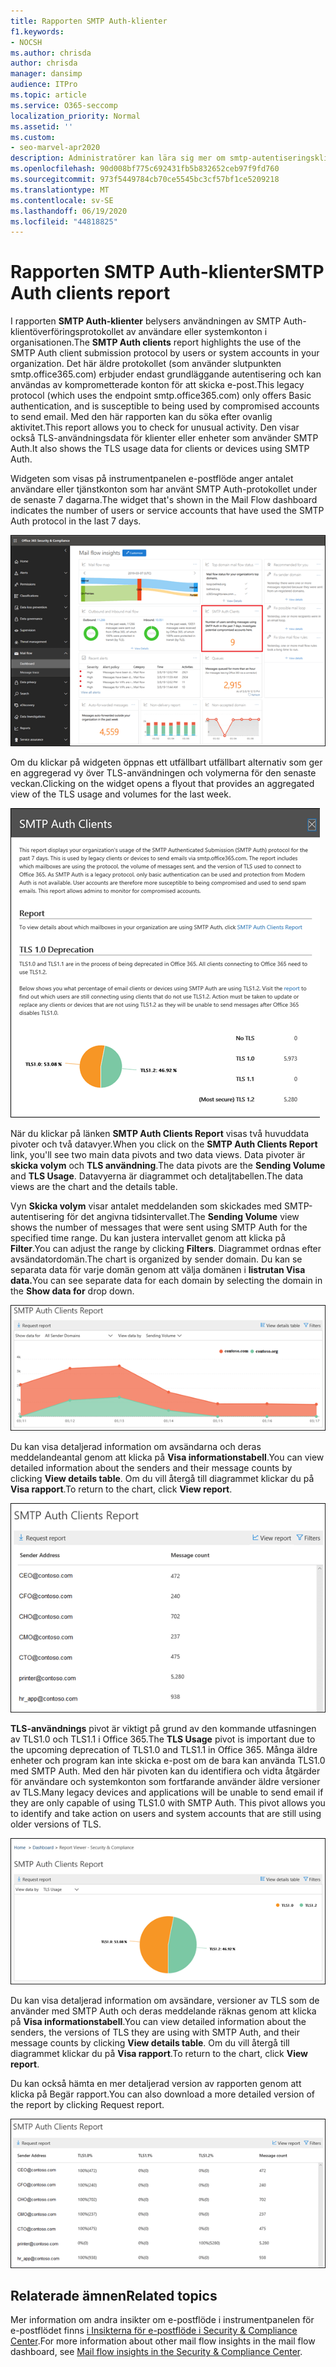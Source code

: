 ```yaml
---
title: Rapporten SMTP Auth-klienter
f1.keywords:
- NOCSH
ms.author: chrisda
author: chrisda
manager: dansimp
audience: ITPro
ms.topic: article
ms.service: O365-seccomp
localization_priority: Normal
ms.assetid: ''
ms.custom:
- seo-marvel-apr2020
description: Administratörer kan lära sig mer om smtp-autentiseringsklientrapporten i instrumentpanelen för e-postflödet i Security & Compliance Center.
ms.openlocfilehash: 90d008bf775c692431fb5b832652ceb97f9fd760
ms.sourcegitcommit: 973f5449784cb70ce5545bc3cf57bf1ce5209218
ms.translationtype: MT
ms.contentlocale: sv-SE
ms.lasthandoff: 06/19/2020
ms.locfileid: "44818825"
---
```

# <a name="smtp-auth-clients-report"></a><span data-ttu-id="9a3d1-103">Rapporten SMTP Auth-klienter</span><span class="sxs-lookup"><span data-stu-id="9a3d1-103">SMTP Auth clients report</span></span>

<span data-ttu-id="9a3d1-104">I rapporten **SMTP Auth-klienter** belysers användningen av SMTP Auth-klientöverföringsprotokollet av användare eller systemkonton i organisationen.</span><span class="sxs-lookup"><span data-stu-id="9a3d1-104">The **SMTP Auth clients** report highlights the use of the SMTP Auth client submission protocol by users or system accounts in your organization.</span></span> <span data-ttu-id="9a3d1-105">Det här äldre protokollet (som använder slutpunkten smtp.office365.com) erbjuder endast grundläggande autentisering och kan användas av komprometterade konton för att skicka e-post.</span><span class="sxs-lookup"><span data-stu-id="9a3d1-105">This legacy protocol (which uses the endpoint smtp.office365.com) only offers Basic authentication, and is susceptible to being used by compromised accounts to send email.</span></span>  <span data-ttu-id="9a3d1-106">Med den här rapporten kan du söka efter ovanlig aktivitet.</span><span class="sxs-lookup"><span data-stu-id="9a3d1-106">This report allows you to check for unusual activity.</span></span> <span data-ttu-id="9a3d1-107">Den visar också TLS-användningsdata för klienter eller enheter som använder SMTP Auth.</span><span class="sxs-lookup"><span data-stu-id="9a3d1-107">It also shows the TLS usage data for clients or devices using SMTP Auth.</span></span>

<span data-ttu-id="9a3d1-108">Widgeten som visas på instrumentpanelen e-postflöde anger antalet användare eller tjänstkonton som har använt SMTP Auth-protokollet under de senaste 7 dagarna.</span><span class="sxs-lookup"><span data-stu-id="9a3d1-108">The widget that's shown in the Mail Flow dashboard indicates the number of users or service accounts that have used the SMTP Auth protocol in the last 7 days.</span></span>

![SMTP-autentiseringsklienter rapporterar i instrumentpanelen för e-postflödet i Security & Compliance Center](../../media/smtp-auth-clients-report-selected.png)

<span data-ttu-id="9a3d1-110">Om du klickar på widgeten öppnas ett utfällbart utfällbart alternativ som ger en aggregerad vy över TLS-användningen och volymerna för den senaste veckan.</span><span class="sxs-lookup"><span data-stu-id="9a3d1-110">Clicking on the widget opens a flyout that provides an aggregated view of the TLS usage and volumes for the last week.</span></span>

![Utfällbara i rapporten SMTP Auth-klienter](../../media/smtp-auth-clients-flyout.png)

<span data-ttu-id="9a3d1-112">När du klickar på länken **SMTP Auth Clients Report** visas två huvuddata pivoter och två datavyer.</span><span class="sxs-lookup"><span data-stu-id="9a3d1-112">When you click on the **SMTP Auth Clients Report** link, you'll see two main data pivots and two data views.</span></span> <span data-ttu-id="9a3d1-113">Data pivoter är **skicka volym** och **TLS användning**.</span><span class="sxs-lookup"><span data-stu-id="9a3d1-113">The data pivots are the **Sending Volume** and **TLS Usage**.</span></span> <span data-ttu-id="9a3d1-114">Datavyerna är diagrammet och detaljtabellen.</span><span class="sxs-lookup"><span data-stu-id="9a3d1-114">The data views are the chart and the details table.</span></span>

<span data-ttu-id="9a3d1-115">Vyn **Skicka volym** visar antalet meddelanden som skickades med SMTP-autentisering för det angivna tidsintervallet.</span><span class="sxs-lookup"><span data-stu-id="9a3d1-115">The **Sending Volume** view shows the number of messages that were sent using SMTP Auth for the specified time range.</span></span> <span data-ttu-id="9a3d1-116">Du kan justera intervallet genom att klicka på **Filter**.</span><span class="sxs-lookup"><span data-stu-id="9a3d1-116">You can adjust the range by clicking **Filters**.</span></span> <span data-ttu-id="9a3d1-117">Diagrammet ordnas efter avsändatordomän.</span><span class="sxs-lookup"><span data-stu-id="9a3d1-117">The chart is organized by sender domain.</span></span> <span data-ttu-id="9a3d1-118">Du kan se separata data för varje domän genom att välja domänen i **listrutan Visa data.**</span><span class="sxs-lookup"><span data-stu-id="9a3d1-118">You can see separate data for each domain by selecting the domain in the **Show data for** drop down.</span></span>

![Skicka volym i rapporten SMTP Auth Clients](../../media/smtp-auth-clients-report-sending-volume.png)

<span data-ttu-id="9a3d1-120">Du kan visa detaljerad information om avsändarna och deras meddelandeantal genom att klicka på **Visa informationstabell**.</span><span class="sxs-lookup"><span data-stu-id="9a3d1-120">You can view detailed information about the senders and their message counts by clicking **View details table**.</span></span> <span data-ttu-id="9a3d1-121">Om du vill återgå till diagrammet klickar du på **Visa rapport**.</span><span class="sxs-lookup"><span data-stu-id="9a3d1-121">To return to the chart, click **View report**.</span></span>

![Informationstabell för att skicka volym i rapporten SMTP-autentiseringsklienter](../../media/smtp-auth-clients-report-details-sending-volume.png)

<span data-ttu-id="9a3d1-123">**TLS-användnings** pivot är viktigt på grund av den kommande utfasningen av TLS1.0 och TLS1.1 i Office 365.</span><span class="sxs-lookup"><span data-stu-id="9a3d1-123">The **TLS Usage** pivot is important due to the upcoming deprecation of TLS1.0 and TLS1.1 in Office 365.</span></span> <span data-ttu-id="9a3d1-124">Många äldre enheter och program kan inte skicka e-post om de bara kan använda TLS1.0 med SMTP Auth. Med den här pivoten kan du identifiera och vidta åtgärder för användare och systemkonton som fortfarande använder äldre versioner av TLS.</span><span class="sxs-lookup"><span data-stu-id="9a3d1-124">Many legacy devices and applications will be unable to send email if they are only capable of using TLS1.0 with SMTP Auth. This pivot allows you to identify and take action on users and system accounts that are still using older versions of TLS.</span></span>

![TLS-användning i rapporten SMTP-autentiseringsklienter](../../media/smtp-auth-clients-report-tls-usage.png)

<span data-ttu-id="9a3d1-126">Du kan visa detaljerad information om avsändare, versioner av TLS som de använder med SMTP Auth och deras meddelande räknas genom att klicka på **Visa informationstabell**.</span><span class="sxs-lookup"><span data-stu-id="9a3d1-126">You can view detailed information about the senders, the versions of TLS they are using with SMTP Auth, and their message counts by clicking **View details table**.</span></span> <span data-ttu-id="9a3d1-127">Om du vill återgå till diagrammet klickar du på **Visa rapport**.</span><span class="sxs-lookup"><span data-stu-id="9a3d1-127">To return to the chart, click **View report**.</span></span>

<span data-ttu-id="9a3d1-128">Du kan också hämta en mer detaljerad version av rapporten genom att klicka på Begär rapport.</span><span class="sxs-lookup"><span data-stu-id="9a3d1-128">You can also download a more detailed version of the report by clicking Request report.</span></span>

![Informationstabell för TLS-användning i rapporten SMTP-autentiseringsklienter](../../media/smtp-auth-clients-report-details-tls-usage.png)

## <a name="related-topics"></a><span data-ttu-id="9a3d1-130">Relaterade ämnen</span><span class="sxs-lookup"><span data-stu-id="9a3d1-130">Related topics</span></span>

<span data-ttu-id="9a3d1-131">Mer information om andra insikter om e-postflöde i instrumentpanelen för e-postflödet finns [i Insikterna för e-postflöde i Security & Compliance Center](mail-flow-insights-v2.md).</span><span class="sxs-lookup"><span data-stu-id="9a3d1-131">For more information about other mail flow insights in the mail flow dashboard, see [Mail flow insights in the Security & Compliance Center](mail-flow-insights-v2.md).</span></span>
